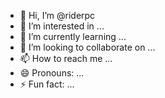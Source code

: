 - 👋 Hi, I’m @riderpc
- 👀 I’m interested in ...
- 🌱 I’m currently learning ...
- 💞️ I’m looking to collaborate on ...
- 📫 How to reach me ...
- 😄 Pronouns: ...
- ⚡ Fun fact: ...

<!---
riderpc/riderpc is a ✨ special ✨ repository because its `README.md` (this file) appears on your GitHub profile.
You can click the Preview link to take a look at your changes.
--->

